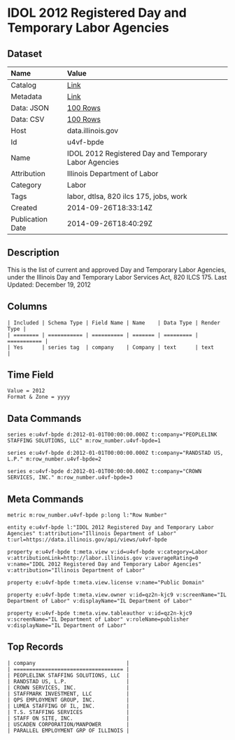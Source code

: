 # IDOL 2012 Registered Day and Temporary Labor Agencies

## Dataset

| Name | Value |
| :--- | :---- |
| Catalog | [Link](https://catalog.data.gov/dataset/idol-2012-registered-day-and-temporary-labor-agencies-d20a9) |
| Metadata | [Link](https://data.illinois.gov/api/views/u4vf-bpde) |
| Data: JSON | [100 Rows](https://data.illinois.gov/api/views/u4vf-bpde/rows.json?max_rows=100) |
| Data: CSV | [100 Rows](https://data.illinois.gov/api/views/u4vf-bpde/rows.csv?max_rows=100) |
| Host | data.illinois.gov |
| Id | u4vf-bpde |
| Name | IDOL 2012 Registered Day and Temporary Labor Agencies |
| Attribution | Illinois Department of Labor |
| Category | Labor |
| Tags | labor, dtlsa, 820 ilcs 175, jobs, work |
| Created | 2014-09-26T18:33:14Z |
| Publication Date | 2014-09-26T18:40:29Z |

## Description

This is the list of current and approved Day and Temporary Labor Agencies, under the Illinois Day and Temporary Labor Services Act, 820 ILCS 175. Last Updated: December 19, 2012

## Columns

```ls
| Included | Schema Type | Field Name | Name    | Data Type | Render Type |
| ======== | =========== | ========== | ======= | ========= | =========== |
| Yes      | series tag  | company    | Company | text      | text        |
```

## Time Field

```ls
Value = 2012
Format & Zone = yyyy
```

## Data Commands

```ls
series e:u4vf-bpde d:2012-01-01T00:00:00.000Z t:company="PEOPLELINK STAFFING SOLUTIONS, LLC" m:row_number.u4vf-bpde=1

series e:u4vf-bpde d:2012-01-01T00:00:00.000Z t:company="RANDSTAD US, L.P." m:row_number.u4vf-bpde=2

series e:u4vf-bpde d:2012-01-01T00:00:00.000Z t:company="CROWN SERVICES, INC." m:row_number.u4vf-bpde=3
```

## Meta Commands

```ls
metric m:row_number.u4vf-bpde p:long l:"Row Number"

entity e:u4vf-bpde l:"IDOL 2012 Registered Day and Temporary Labor Agencies" t:attribution="Illinois Department of Labor" t:url=https://data.illinois.gov/api/views/u4vf-bpde

property e:u4vf-bpde t:meta.view v:id=u4vf-bpde v:category=Labor v:attributionLink=http://labor.illinois.gov v:averageRating=0 v:name="IDOL 2012 Registered Day and Temporary Labor Agencies" v:attribution="Illinois Department of Labor"

property e:u4vf-bpde t:meta.view.license v:name="Public Domain"

property e:u4vf-bpde t:meta.view.owner v:id=qz2n-kjc9 v:screenName="IL Department of Labor" v:displayName="IL Department of Labor"

property e:u4vf-bpde t:meta.view.tableauthor v:id=qz2n-kjc9 v:screenName="IL Department of Labor" v:roleName=publisher v:displayName="IL Department of Labor"
```

## Top Records

```ls
| company                             | 
| =================================== | 
| PEOPLELINK STAFFING SOLUTIONS, LLC  | 
| RANDSTAD US, L.P.                   | 
| CROWN SERVICES, INC.                | 
| STAFFMARK INVESTMENT, LLC           | 
| QPS EMPLOYMENT GROUP, INC.          | 
| LUMEA STAFFING OF IL, INC.          | 
| T.S. STAFFING SERVICES              | 
| STAFF ON SITE, INC.                 | 
| USCADEN CORPORATION/MANPOWER        | 
| PARALLEL EMPLOYMENT GRP OF ILLINOIS | 
```